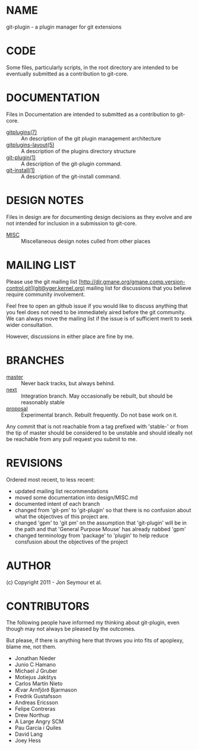 NAME
====
git-plugin - a plugin manager for git extensions

CODE
====
Some files, particularly scripts, in the root directory are intended to be eventually submitted as a contribution to git-core.

DOCUMENTATION
=============
Files in Documentation are intended to submitted as a contribution to git-core.

<dl>
<dt><a href="Documentation/gitplugins.txt">gitplugins(7)</a></dt>
<dd>An description of the git plugin management architecture</dd>
<dt><a href="Documentation/gitplugins-layout.txt">gitplugins-layout(5)</a></dt>
<dd>A description of the plugins directory structure</dd>
<dt><a href="Documentation/git-plugin.txt">git-plugin(1)</a></dt>
<dd>A description of the git-plugin command.</dd>
<dt><a href="Documentation/git-install.txt">git-install(1)</a></dt>
<dd>A description of the git-install command.</dd>
</dl>

DESIGN NOTES
============
Files in design are for documenting design decisions as they evolve and are not
intended for inclusion in a submission to git-core.
<dl>
<dt><a href="design/MISC.md">MISC</a></dt>
<dd>Miscellaneous design notes culled from other places</dd>
</dl>

MAILING LIST
============
Please use the git mailing list [http://dir.gmane.org/gmane.comp.version-control.git](git@vger.kernel.org) mailing list 
for discussions that you believe require community involvement. 

Feel free to open an github issue if you would like to discuss anything that you feel does not need to be immediately 
aired before the git community. We can always move the mailing list if the issue is of sufficient merit to seek wider consultation.

However, discussions in either place are fine by me.

BRANCHES
========
<dl>
   <dt><a href="https://github.com/jonseymour/git-plugin/master">master</a></dt>
   <dd>Never back tracks, but always behind.</dd>
   <dt><a href="https://github.com/jonseymour/git-plugin/next">next</a></dt>
   <dd>Integration branch. May occasionally be rebuilt, but should be reasonably stable</dd>
   <dt><a href="https://github.com/jonseymour/git-plugin/proposal">proposal</a></dt>
   <dd>Experimental branch. Rebuilt frequently. Do not base work on it.</dd>
</dl>

Any commit that is not reachable from a tag prefixed with 'stable-' or from the tip of master 
should be considered to be unstable and should ideally not be reachable from any pull request you
submit to me.

REVISIONS
=========
Ordered most recent, to less recent:

* updated mailing list recommendations
* moved some documentation into design/MISC.md
* documented intent of each branch
* changed from 'git-pm' to 'git-plugin' so that there is no confusion about what the objectives of this project are.
* changed 'gpm' to 'git pm' on the assumption that 'git-plugin' will be in the path and that 'General Purpose Mouse' has already nabbed 'gpm'
* changed terminology from 'package' to 'plugin' to help reduce consfusion about the objectives of the project

AUTHOR
======
(c) Copyright 2011 - Jon Seymour et al.

CONTRIBUTORS
============
The following people have informed my thinking about git-plugin, even though may not always be pleased by the outcomes.

But please, if there is anything here that throws you into fits of apoplexy, blame me, not them.

* Jonathan Nieder
* Junio C Hamano
* Michael J Gruber
* Motiejus Jakštys
* Carlos Martín Nieto
* Ævar Arnfjörð Bjarmason
* Fredrik Gustafsson
* Andreas Ericsson
* Felipe Contreras
* Drew Northup
* A Large Angry SCM
* Pau Garcia i Quiles
* David Lang
* Joey Hess
